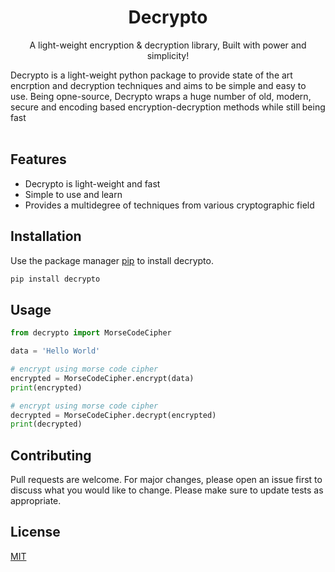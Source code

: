<h1 align="center">Decrypto</h1>
<p align="center">A light-weight encryption & decryption library, Built with power and simplicity!</p>

<p>
    Decrypto is a light-weight python package to provide state of the art encrption and decryption techniques and aims to be simple and easy to use. Being opne-source, Decrypto wraps a huge number of old, modern, secure and encoding based encryption-decryption methods while still being fast<br><br>
</p>

<h2>Features</h2>
<ul>
    <li>Decrypto is light-weight and fast</li>
    <li>Simple to use and learn</li>
    <li>Provides a multidegree of techniques from various cryptographic field</li>
</ul>

## Installation

Use the package manager [pip](https://pip.pypa.io/en/stable/) to install decrypto.

```bash
pip install decrypto
```

## Usage

```python
from decrypto import MorseCodeCipher

data = 'Hello World'

# encrypt using morse code cipher
encrypted = MorseCodeCipher.encrypt(data)
print(encrypted)

# encrypt using morse code cipher
decrypted = MorseCodeCipher.decrypt(encrypted)
print(decrypted)
```

## Contributing
Pull requests are welcome. For major changes, please open an issue first to discuss what you would like to change.
Please make sure to update tests as appropriate.

## License
[MIT](https://choosealicense.com/licenses/mit/)
